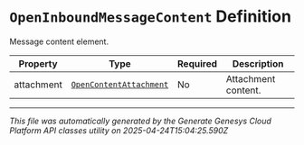 # `OpenInboundMessageContent` Definition

Message content element.

| Property | Type | Required | Description |
|----------|------|----------|-------------|
| attachment | [`OpenContentAttachment`](opencontentattachment-definition.md) | No | Attachment content. |

---

*This file was automatically generated by the Generate Genesys Cloud Platform API classes utility on 2025-04-24T15:04:25.590Z*